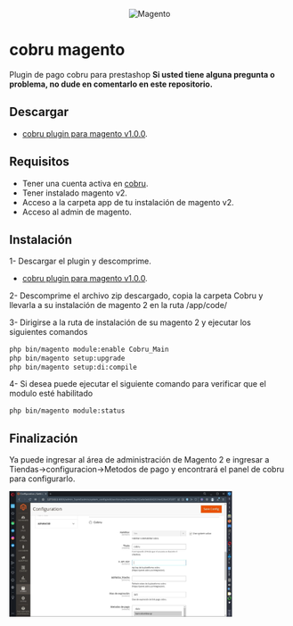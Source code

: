 <p align="center">
  <img src="https://www.factoriadigital.com/blog/wp-content/uploads/2014/10/logo-de-magento.png" alt="Magento" width="240px">
</p>

# cobru magento
Plugin de pago cobru para prestashop
**Si usted tiene alguna pregunta o problema, no dude en comentarlo en este repositorio.**

## Descargar
* [cobru plugin para magento v1.0.0](https://github.com/oscar-rey-mosquera/cobru_plugin_magento/releases/download/1.0.1/plugin_cobru_magento_v1.0.0.zip).

## Requisitos

* Tener una cuenta activa en [cobru](https://cobru.co/).
* Tener instalado magento v2.
* Acceso a la carpeta app de tu instalación de magento v2.
* Acceso al admin de magento.

## Instalación
1- Descargar el plugin y descomprime.

* [cobru plugin para magento v1.0.0](https://github.com/oscar-rey-mosquera/cobru_plugin_magento/releases/download/1.0.1/plugin_cobru_magento_v1.0.0.zip).


2- Descomprime el archivo zip descargado, copia la carpeta Cobru y llevarla a su instalación de magento 2 en la ruta /app/code/

3- Dirigirse a la ruta de instalación de su magento 2 y ejecutar los siguientes comandos
```
php bin/magento module:enable Cobru_Main
php bin/magento setup:upgrade
php bin/magento setup:di:compile
```
4- Si desea puede ejecutar el siguiente comando para verificar que el modulo esté habilitado
```
php bin/magento module:status
```

## Finalización

Ya puede ingresar al área de administración de Magento 2 e ingresar a Tiendas->configuracion->Metodos de pago
y encontrará el panel de cobru para configurarlo.

<img src="/imagenes/1.jpg" width="400px"/>


